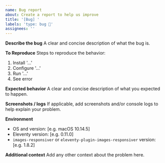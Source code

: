 ```yaml
---
name: Bug report
about: Create a report to help us improve
title: '[Bug] '
labels: 'type: bug 🐛'
assignees: ''
---
```


**Describe the bug**
A clear and concise description of what the bug is.

**To Reproduce**
Steps to reproduce the behavior:

1. Install '…'
2. Configure '…'
3. Run '…'
4. See error

**Expected behavior**
A clear and concise description of what you expected to happen.

**Screenshots / logs**
If applicable, add screenshots and/or console logs to help explain your problem.

**Environment**

- OS and version: [e.g. macOS 10.14.5]
- Eleventy version: [e.g. 0.11.0]
- `images-responsiver` or `eleventy-plugin-images-responsiver` version: [e.g. 1.8.2]

**Additional context**
Add any other context about the problem here.
